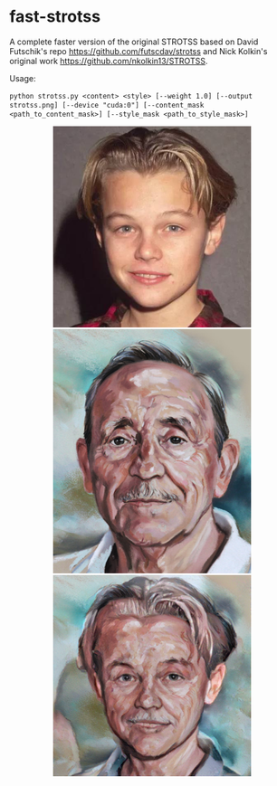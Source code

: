 # fast-strotss
A complete faster version of the original STROTSS based on David Futschik's repo https://github.com/futscdav/strotss and Nick Kolkin's original work https://github.com/nkolkin13/STROTSS.

Usage:
```
python strotss.py <content> <style> [--weight 1.0] [--output strotss.png] [--device "cuda:0"] [--content_mask <path_to_content_mask>] [--style_mask <path_to_style_mask>]
```

<p align="center">
  <img src="content.jpg" width="350" title="Content">
  <img src="style.png" width="350" alt="Style">
  <img src="strotss.png" width="350" alt="Result">
</p>
